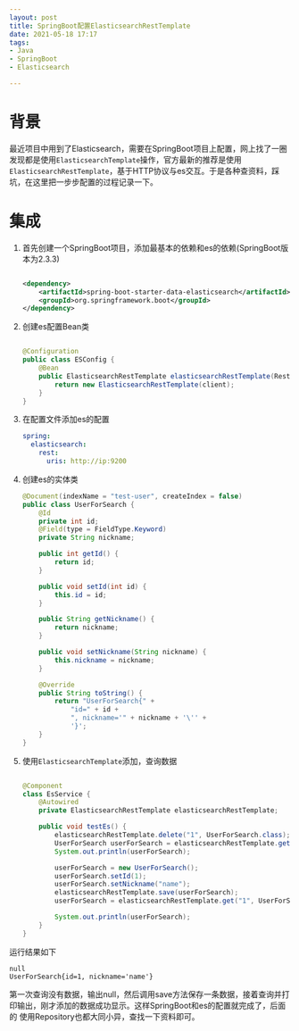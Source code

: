 ```yaml
---
layout: post
title: SpringBoot配置ElasticsearchRestTemplate
date: 2021-05-18 17:17
tags:
- Java
- SpringBoot
- Elasticsearch

---
```

# 背景
最近项目中用到了Elasticsearch，需要在SpringBoot项目上配置，网上找了一圈发现都是使用`ElasticsearchTemplate`操作，官方最新的推荐是使用
`ElasticsearchRestTemplate`，基于HTTP协议与es交互。于是各种查资料，踩坑，在这里把一步步配置的过程记录一下。

# 集成
1. 首先创建一个SpringBoot项目，添加最基本的依赖和es的依赖(SpringBoot版本为2.3.3)
    ```xml

    <dependency>
        <artifactId>spring-boot-starter-data-elasticsearch</artifactId>
        <groupId>org.springframework.boot</groupId>
    </dependency>
    ```

2. 创建es配置Bean类
    ```java

    @Configuration
    public class ESConfig {
        @Bean
        public ElasticsearchRestTemplate elasticsearchRestTemplate(RestHighLevelClient client) {
            return new ElasticsearchRestTemplate(client);
        }
    }
    ```
3. 在配置文件添加es的配置
    ```yaml
    spring:
      elasticsearch:
        rest:
          uris: http://ip:9200
    ```
4. 创建es的实体类
    ```java
    @Document(indexName = "test-user", createIndex = false)
    public class UserForSearch {
        @Id
        private int id;
        @Field(type = FieldType.Keyword)
        private String nickname;

        public int getId() {
            return id;
        }

        public void setId(int id) {
            this.id = id;
        }

        public String getNickname() {
            return nickname;
        }

        public void setNickname(String nickname) {
            this.nickname = nickname;
        }

        @Override
        public String toString() {
            return "UserForSearch{" +
                "id=" + id +
                ", nickname='" + nickname + '\'' +
                '}';
        }
    }
    ```   
5. 使用`ElasticsearchTemplate`添加，查询数据
    ```java

    @Component
    class EsService {
        @Autowired
        private ElasticsearchRestTemplate elasticsearchRestTemplate;

        public void testEs() {
            elasticsearchRestTemplate.delete("1", UserForSearch.class);
            UserForSearch userForSearch = elasticsearchRestTemplate.get("1", UserForSearch.class);
            System.out.println(userForSearch);

            userForSearch = new UserForSearch();
            userForSearch.setId(1);
            userForSearch.setNickname("name");
            elasticsearchRestTemplate.save(userForSearch);
            userForSearch = elasticsearchRestTemplate.get("1", UserForSearch.class);

            System.out.println(userForSearch);
        }
    }
    ```
运行结果如下
```
null
UserForSearch{id=1, nickname='name'}
 ```

第一次查询没有数据，输出null，然后调用save方法保存一条数据，接着查询并打印输出，刚才添加的数据成功显示。这样SpringBoot和es的配置就完成了，后面的
使用Repository也都大同小异，查找一下资料即可。
